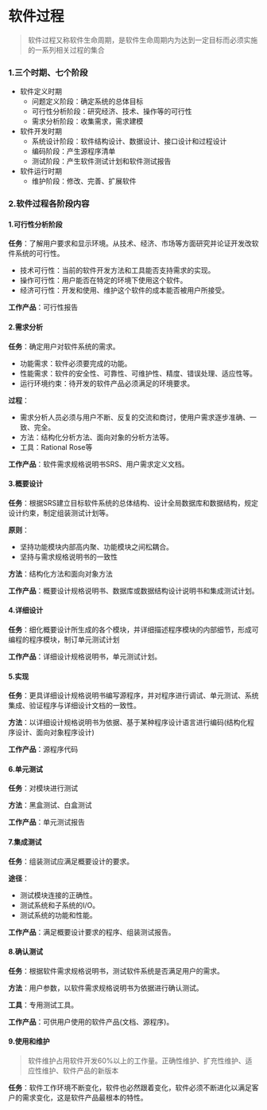 
# 软件过程

> 软件过程又称软件生命周期，是软件生命周期内为达到一定目标而必须实施的一系列相关过程的集合

### 1.三个时期、七个阶段

* 软件定义时期
  * 问题定义阶段：确定系统的总体目标
  * 可行性分析阶段：研究经济、技术、操作等的可行性
  * 需求分析阶段：收集需求，需求建模
* 软件开发时期
  * 系统设计阶段：软件结构设计、数据设计、接口设计和过程设计
  * 编码阶段：产生源程序清单
  * 测试阶段：产生软件测试计划和软件测试报告
* 软件运行时期
  * 维护阶段：修改、完善、扩展软件



### 2.软件过程各阶段内容

#### 1.可行性分析阶段

**任务**：了解用户要求和显示环境。从技术、经济、市场等方面研究并论证开发改软件系统的可行性。

* 技术可行性：当前的软件开发方法和工具能否支持需求的实现。
* 操作可行性：用户能否在特定的环境下使用这个软件。
* 经济可行性：开发和使用、维护这个软件的成本能否被用户所接受。

**工作产品**：可行性报告



#### 2.需求分析

**任务**：确定用户对软件系统的需求。

* 功能需求：软件必须要完成的功能。
* 性能需求：软件的安全性、可靠性、可维护性、精度、错误处理、适应性等。
* 运行环境约束：待开发的软件产品必须满足的环境要求。

**过程**：

* 需求分析人员必须与用户不断、反复的交流和商讨，使用户需求逐步准确、一致、完全。
* 方法：结构化分析方法、面向对象的分析方法等。
* 工具：Rational Rose等

**工作产品**：软件需求规格说明书SRS、用户需求定义文档。



#### 3.概要设计

**任务**：根据SRS建立目标软件系统的总体结构、设计全局数据库和数据结构，规定设计约束，制定组装测试计划等。

**原则**：

* 坚持功能模块内部高内聚、功能模块之间松耦合。
* 坚持与需求规格说明书的一致性

**方法**：结构化方法和面向对象方法

**工作产品**：概要设计规格说明书、数据库或数据结构设计说明书和集成测试计划。



#### 4.详细设计

**任务**：细化概要设计所生成的各个模块，并详细描述程序模块的内部细节，形成可编程的程序模块，制订单元测试计划

**工作产品**：详细设计规格说明书，单元测试计划。



#### 5.实现

**任务**：更具详细设计规格说明书编写源程序，并对程序进行调试、单元测试、系统集成、验证程序与详细设计文档的一致性。

**方法**：以详细设计规格说明书为依据、基于某种程序设计语言进行编码(结构化程序设计、面向对象程序设计)

**工作产品**：源程序代码



#### 6.单元测试

**任务**：对模块进行测试

**方法**：黑盒测试、白盒测试

**工作产品**：单元测试报告



#### 7.集成测试

**任务**：组装测试应满足概要设计的要求。

**途径**：

* 测试模块连接的正确性。
* 测试系统和子系统的I/O。
* 测试系统的功能和性能。

**工作产品**：满足概要设计要求的程序、组装测试报告。



#### 8.确认测试

**任务**：根据软件需求规格说明书，测试软件系统是否满足用户的需求。

**方法**：用户参数，以软件需求规格说明书为依据进行确认测试。

**工具**：专用测试工具。

**工作产品**：可供用户使用的软件产品(文档、源程序)。



#### 9.使用和维护

> 软件维护占用软件开发60%以上的工作量。正确性维护、扩充性维护、适应性维护、软件产品的新版本

**任务**：软件工作环境不断变化，软件也必然跟着变化，软件必须不断进化以满足客户的需求变化，这是软件产品最根本的特性。



 
